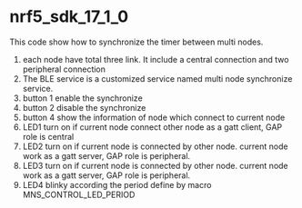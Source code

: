 # nrf5_sdk_17_1_0

This code show how to synchronize the timer between multi nodes. 
1. each node have total three link. It include a central connection and two peripheral connection
2. The BLE service is a customized service named multi node synchronize service.
3. button 1 enable the synchronize
4. button 2 disable the synchronize
5. button 4 show the information of node which connect to current node
6. LED1 turn on if current node connect other node as a gatt client, GAP role is central
7. LED2 turn on if current node is connected by other node. current node work as a gatt server, GAP role is peripheral. 
8. LED3 turn on if current node is connected by other node. current node work as a gatt server, GAP role is peripheral. 
9. LED4 blinky according the period define by macro MNS_CONTROL_LED_PERIOD
